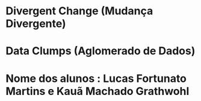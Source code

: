 # Divergent Change (Mudança Divergente) 
# Data Clumps (Aglomerado de Dados)

# Nome dos alunos : Lucas Fortunato Martins e Kauã Machado Grathwohl
